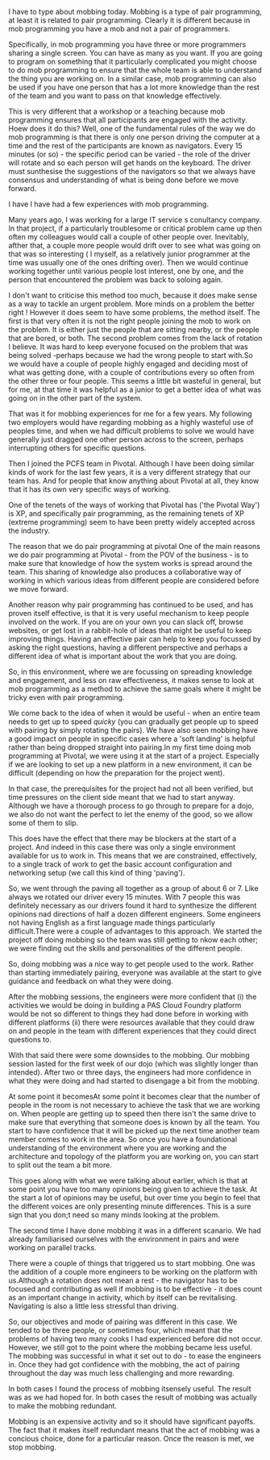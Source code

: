 ﻿I have to type about mobbing today. Mobbing is a type of pair programming, at least it is related to pair programming. Clearly it is different because in mob programming you have a mob and not a pair of programmers.

Specifically, in mob programming you have three or more programmers sharing a single screen. You can have as many as you want. If you are going to program on something that it particularly complicated you might choose to do mob programming to ensure that the whole team is able to understand the thing you are working on. In a similar case, mob programming can also be used if you have one person that has a lot more knowledge than the rest of the team and you want to pass on that knowledge effectively.

This is very different that a workshop or a teaching because mob programming ensures that all participants are engaged with the activity. Hoew does it do this? Well, one of the fundamental rules of the way we do mob programming is that there is only one person driving the computer at a time and the rest of the participants are known as navigators. Every 15 minutes (or so) - the specific period can be varied - the role of the driver will rotate and so each person will get hands on the keyboard. The driver must sunthesise the suggestions of the navigators so that we always have consensus and understanding of what is being done before we move forward.

I have ﻿I have had a few experiences with mob programming.

Many years ago, I was working for a large IT service s conultancy company. In that project, if a particularly troublesome or critical problem came up then often my colleagues would call a couple of other people over. Inevitably, afther that, a couple more people would drift over to see what was going on that was so interesting ( I myself, as a relatively junior programmer at the time was usually one of the ones drifting over). Then we would continue working together until various people lost interest, one by one, and the person that encountered the problem was back to soloing again. 

I don't want to criticise this method too much, because it does make sense as a way to tackle an urgent problem. More minds on a problem the better right ! However it does seem to have some problems, the method itself. The first is that very often it is not the right people joining the mob to work on the problem. It is either just the people that are sitting nearby, or the people that are bored, or both. The second problem comes from the lack of rotation I believe. It was hard to keep everyone focused on the problem that was being solved -perhaps because we had the wrong people to start with.﻿So we would have a couple of people highly engaged and deciding most of what was getting done, with a couple of contributions every so often from the other three or four people. This seems a little bit wasteful in general, but for me, at that time it was helpful as a junior to get a better idea of what was going on in the other part of the system.

That was it for mobbing experiences for me for a few years. My following two employers would have regarding mobbing as a highly wasteful use of peoples time, and when we had difficult problems to solve we would have generally just dragged one other person across to the screen, perhaps interrupting others for specific questions. 

Then I joined the PCFS team in Pivotal. Although I have been doing similar kinds of work for the last few years, it is a very different strategy that our team has. And for people that know anything about Pivotal at all, they know that it has its own very specific ways of working.

One of the tenets of the ways of working that Pivotal has ('the Pivotal Way') is XP, and specifically pair programming, as the remaining tenets of XP (extreme programming) seem to have been pretty widely accepted across the industry. 

The reason that we do pair programming at pivotal ﻿One of the main reasons we do pair programming at Pivotal - from the POV of the business - is to make sure that knowledge of how the system works is spread around the team. This sharing of knowledge also produces a collaborative way of working in which various ideas from different people are considered before we move forward.

Another reason why pair programming has continued to be used, and has proven itself effective, is that it is very useful mechanism to keep people involved on the work. If you are on your own you can slack off, browse websites, or get lost in a rabbit-hole of ideas that might be useful to keep improving things. Having an effective pair can help to keep you focussed by asking the right questions, having a different perspective and perhaps a different idea of what is important about the work that you are doing. 

So, in this environment, where we are focussing on spreading knowledge and engagement, and less on raw effectiveness, it makes sense to look at mob programming as a method to achieve the same goals where it might be tricky even with pair programming. 

We come back to the idea of when it would be useful - when an entire team needs to get up to speed *quicky* (you can gradually get people up to speed with pairing by simply rotating the pairs). We have also seen mobbing have a good impact on people in specific cases where a 'soft landing' is helpful rather than being dropped straight into pairing.﻿In my first time doing mob programming at Pivotal, we were using it at the start of a project. Especially if we are looking to set up a new platform in a new environment, it can be difficult (depending on how the preparation for the project went).

In that case, the prerequisites for the project had not all been verified, but time pressures on the client side meant that we had to start anyway. Although we have a thorough process to go through to prepare for a dojo, we also do not want the perfect to let the enemy of the good, so we allow some of them to slip.

This does have the effect that there may be blockers at the start of a project. And indeed in this case there was only a single environment available for us to work in. This means that we are constrained, effectively, to a single track of work to get the basic account configuration and networking setup (we call this kind of thing 'paving').

So, we went through the paving all together as a group of about 6 or 7. Like always we rotated our driver every 15 minutes. With 7 people this was definitely necessary as our drivers found it hard to synthesize the different opinions nad directions of half a dozen different engineers. Some engineers not having English as a first language made things particularly difficult.﻿There were a couple of advantages to this approach. We started the project off doing mobbing so the team was still getting to nkow each other; we were finding out the skills and personalities of the different people. 

So, doing mobbing was a nice way to get people used to the work. Rather than starting immediately pairing, everyone was available at the start to give guidance and feedback on what they were doing.

After the mobbing sessions, the engineers were more confident that (i) the activities we would be doing in building a PAS Cloud Foundry platform would be not so different to things they had done before in working with different platforms (ii) there were resources available that they could draw on and people in the team with different experiences that they could direct questions to.

With that said there were some downsides to the mobbing. Our mobbing session lasted for the first week of our dojo (which was slightly longer than intended). After two or three days, the engineers had more confidence in what they were doing and had started to disengage a bit from the mobbing. 

At some point it becomes﻿At some point it becomes clear that the number of people in the room is not necessary to achieve the task that we are working on. When people are getting up to speed then there isn't the same drive to make sure that everything that someone does is known by all the team. You start to have confidence that it will be picked up the next time another team member comes to work in the area. So once you have a foundational understanding of the environment where you are working and the architecture and topology of the platform you are working on, you can start to split out the team a bit more.

This goes along with what we were talking about earlier, which is that at some point you have too many opinions being given to achieve the task.  At the start a lot of opinions may be useful, but over time you begin to feel that the different voices are only presenting minute differences. This is a sure sign that you don;t need so many minds looking at the problem.

The second time I have done mobbing it was in a different scanario. We had already familiarised ourselves with the environment in pairs and were working on parallel tracks.

There were a couple of things that triggered us to start mobbing. One was the addition of a couple more engineers to be working on the platform with us.﻿Although a rotation does not mean a rest - the navigator has to be focused and contributing as well if mobbing is to be effective - it does count as an important change in activity, which by itself can be revitalising. Navigating is also a little less stressful than driving.

So, our objectives and mode of pairing was different in this case. We tended to be three people, or sometimes four, which meant that the problems of having two many cooks I had experienced before did not occur. However, we still got to the point where the mobbing became less useful. The mobbing was successful in what it set out to do - to ease the engineers in. Once they had got confidence with the mobbing, the act of pairing throughout the day was much less challenging and more rewarding.

In both cases I found the process of mobbing itsensely useful. The result was as we had hoped for. In both cases the result of mobbing was actually to make the mobbing redundant. 

Mobbing is an expensive activity and so it should have significant payoffs. The fact that it makes itself redundant means that the act of mobbing was a concious choice, done for a particular reason. Once the reason is met, we stop mobbing.